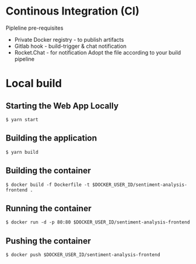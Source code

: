# Continous Integration (CI)

Pipleline pre-requisites
- Private Docker registry - to publish artifacts
- Gitlab hook - build-trigger & chat notification
- Rocket.Chat - for notification
Adopt the file according to your build pipeline

# Local build

## Starting the Web App Locally
` $ yarn start `

## Building the application
` $ yarn build `

## Building the container
` $ docker build -f Dockerfile -t $DOCKER_USER_ID/sentiment-analysis-frontend . `

## Running the container
` $ docker run -d -p 80:80 $DOCKER_USER_ID/sentiment-analysis-frontend `

## Pushing the container ###
` $ docker push $DOCKER_USER_ID/sentiment-analysis-frontend `

